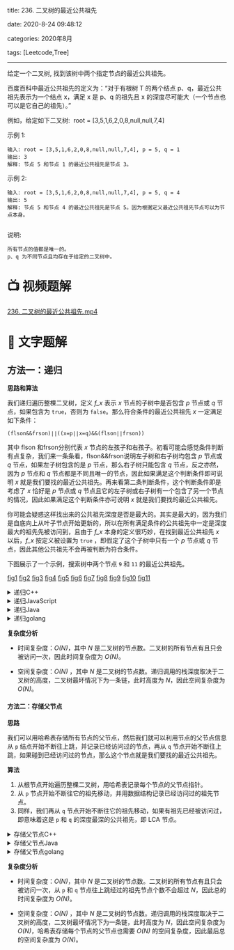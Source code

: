 title: 236. 二叉树的最近公共祖先

date: 2020-8-24 09:48:12

categories: 2020年8月

tags: [Leetcode,Tree]

---

给定一个二叉树, 找到该树中两个指定节点的最近公共祖先。

<!-- more -->


百度百科中最近公共祖先的定义为：“对于有根树 T 的两个结点 p、q，最近公共祖先表示为一个结点 x，满足 x 是 p、q 的祖先且 x 的深度尽可能大（一个节点也可以是它自己的祖先）。”

例如，给定如下二叉树:  root = [3,5,1,6,2,0,8,null,null,7,4]


示例 1:
    
    输入: root = [3,5,1,6,2,0,8,null,null,7,4], p = 5, q = 1
    输出: 3
    解释: 节点 5 和节点 1 的最近公共祖先是节点 3。
示例 2:
    
    输入: root = [3,5,1,6,2,0,8,null,null,7,4], p = 5, q = 4
    输出: 5
    解释: 节点 5 和节点 4 的最近公共祖先是节点 5。因为根据定义最近公共祖先节点可以为节点本身。
     

说明:
    
    所有节点的值都是唯一的。
    p、q 为不同节点且均存在于给定的二叉树中。

# 📺 视频题解  
[236. 二叉树的最近公共祖先.mp4](6258a388-b9c6-486c-9d92-c09571d373a9)

# 📖 文字题解
## 方法一：递归

**思路和算法**

我们递归遍历整棵二叉树，定义 *f_x* 表示 *x* 节点的子树中是否包含 *p* 节点或 *q* 节点，如果包含为 `true`，否则为 `false`。那么符合条件的最近公共祖先 *x* 一定满足如下条件：

    (flson&&frson)∣∣((x=p∣∣x=q)&&(flson∣∣frson))

其中 flson 和frson分别代表 *x* 节点的左孩子和右孩子。初看可能会感觉条件判断有点复杂，我们来一条条看，flson&&frson说明左子树和右子树均包含 *p* 节点或 *q* 节点，如果左子树包含的是 *p* 节点，那么右子树只能包含 *q* 节点，反之亦然，因为 *p* 节点和 *q* 节点都是不同且唯一的节点，因此如果满足这个判断条件即可说明 *x* 就是我们要找的最近公共祖先。再来看第二条判断条件，这个判断条件即是考虑了 *x* 恰好是 *p* 节点或 *q* 节点且它的左子树或右子树有一个包含了另一个节点的情况，因此如果满足这个判断条件亦可说明 *x* 就是我们要找的最近公共祖先。

你可能会疑惑这样找出来的公共祖先深度是否是最大的。其实是最大的，因为我们是自底向上从叶子节点开始更新的，所以在所有满足条件的公共祖先中一定是深度最大的祖先先被访问到，且由于 *f_x* 本身的定义很巧妙，在找到最近公共祖先 *x* 以后，*f_x* 按定义被设置为 `true` ，即假定了这个子树中只有一个 *p* 节点或 *q* 节点，因此其他公共祖先不会再被判断为符合条件。

下图展示了一个示例，搜索树中两个节点 `9` 和 `11` 的最近公共祖先。

 [fig1](https://assets.leetcode-cn.com/solution-static/236/1.PNG) [fig2](https://assets.leetcode-cn.com/solution-static/236/2.PNG) [fig3](https://assets.leetcode-cn.com/solution-static/236/3.PNG) [fig4](https://assets.leetcode-cn.com/solution-static/236/4.PNG) [fig5](https://assets.leetcode-cn.com/solution-static/236/5.PNG) [fig6](https://assets.leetcode-cn.com/solution-static/236/6.PNG) [fig7](https://assets.leetcode-cn.com/solution-static/236/7.PNG) [fig8](https://assets.leetcode-cn.com/solution-static/236/8.PNG) [fig9](https://assets.leetcode-cn.com/solution-static/236/9.PNG) [fig10](https://assets.leetcode-cn.com/solution-static/236/10.PNG) [fig11](https://assets.leetcode-cn.com/solution-static/236/11.PNG) 

<details>
    <summary>递归C++</summary>

```C++ [sol1-C++]
class Solution {
public:
    TreeNode* ans;
    bool dfs(TreeNode* root, TreeNode* p, TreeNode* q) {
        if (root == nullptr) return false;
        bool lson = dfs(root->left, p, q);
        bool rson = dfs(root->right, p, q);
        if ((lson && rson) || ((root->val == p->val || root->val == q->val) && (lson || rson))) {
            ans = root;
        } 
        return lson || rson || (root->val == p->val || root->val == q->val);
    }
    TreeNode* lowestCommonAncestor(TreeNode* root, TreeNode* p, TreeNode* q) {
        dfs(root, p, q);
        return ans;
    }
};
```

</details>
<details>
    <summary>递归JavaScript</summary>

```JavaScript [sol1-JavaScript]
var lowestCommonAncestor = function(root, p, q) {
    let ans;
    const dfs = (root, p, q) => {
        if (root === null) return false;
        const lson = dfs(root.left, p, q);
        const rson = dfs(root.right, p, q);
        if ((lson && rson) || ((root.val === p.val || root.val === q.val) && (lson || rson))) {
            ans = root;
        } 
        return lson || rson || (root.val === p.val || root.val === q.val);
    }
    dfs(root, p, q);
    return ans;
};
```

</details>
<details>
    <summary>递归Java</summary>

```Java [sol1-Java]
class Solution {

    private TreeNode ans;

    public Solution() {
        this.ans = null;
    }

    private boolean dfs(TreeNode root, TreeNode p, TreeNode q) {
        if (root == null) return false;
        boolean lson = dfs(root.left, p, q);
        boolean rson = dfs(root.right, p, q);
        if ((lson && rson) || ((root.val == p.val || root.val == q.val) && (lson || rson))) {
            ans = root;
        } 
        return lson || rson || (root.val == p.val || root.val == q.val);
    }

    public TreeNode lowestCommonAncestor(TreeNode root, TreeNode p, TreeNode q) {
        this.dfs(root, p, q);
        return this.ans;
    }
}
```
</details>
<details>
    <summary>递归golang</summary>

```golang [sol1-Golang]
func lowestCommonAncestor(root, p, q *TreeNode) *TreeNode {
    if root == nil {
        return nil
    }
    if root.Val == p.Val || root.Val == q.Val {
        return root
    }
    left := lowestCommonAncestor(root.Left, p, q)
    right := lowestCommonAncestor(root.Right, p, q)
    if left != nil && right != nil {
        return root
    }
    if left == nil {
        return right
    }
    return left
}
```

</details>


**复杂度分析**

* 时间复杂度：*O(N)*，其中 *N* 是二叉树的节点数。二叉树的所有节点有且只会被访问一次，因此时间复杂度为 *O(N)*。

* 空间复杂度：*O(N)* ，其中 *N* 是二叉树的节点数。递归调用的栈深度取决于二叉树的高度，二叉树最坏情况下为一条链，此时高度为 *N*，因此空间复杂度为 *O(N)*。

#### 方法二：存储父节点

**思路**

我们可以用哈希表存储所有节点的父节点，然后我们就可以利用节点的父节点信息从 `p` 结点开始不断往上跳，并记录已经访问过的节点，再从 `q` 节点开始不断往上跳，如果碰到已经访问过的节点，那么这个节点就是我们要找的最近公共祖先。

**算法**

1. 从根节点开始遍历整棵二叉树，用哈希表记录每个节点的父节点指针。
2. 从 `p` 节点开始不断往它的祖先移动，并用数据结构记录已经访问过的祖先节点。
3. 同样，我们再从 `q` 节点开始不断往它的祖先移动，如果有祖先已经被访问过，即意味着这是 `p` 和 `q` 的深度最深的公共祖先，即 LCA 节点。


<details>
    <summary>存储父节点C++</summary>

```C++ [sol2-C++]
class Solution {
public:
    unordered_map<int, TreeNode*> fa;
    unordered_map<int, bool> vis;
    void dfs(TreeNode* root){
        if (root->left != nullptr) {
            fa[root->left->val] = root;
            dfs(root->left);
        }
        if (root->right != nullptr) {
            fa[root->right->val] = root;
            dfs(root->right);
        }
    }
    TreeNode* lowestCommonAncestor(TreeNode* root, TreeNode* p, TreeNode* q) {
        fa[root->val] = nullptr;
        dfs(root);
        while (p != nullptr) {
            vis[p->val] = true;
            p = fa[p->val];
        }
        while (q != nullptr) {
            if (vis[q->val]) return q;
            q = fa[q->val];
        }
        return nullptr;
    }
};
```

</details>
<details>
    <summary>存储父节点Java</summary>

```Java [sol2-Java]
class Solution {
    Map<Integer, TreeNode> parent = new HashMap<Integer, TreeNode>();
    Set<Integer> visited = new HashSet<Integer>();

    public void dfs(TreeNode root) {
        if (root.left != null) {
            parent.put(root.left.val, root);
            dfs(root.left);
        }
        if (root.right != null) {
            parent.put(root.right.val, root);
            dfs(root.right);
        }
    }

    public TreeNode lowestCommonAncestor(TreeNode root, TreeNode p, TreeNode q) {
        dfs(root);
        while (p != null) {
            visited.add(p.val);
            p = parent.get(p.val);
        }
        while (q != null) {
            if (visited.contains(q.val)) {
                return q;
            }
            q = parent.get(q.val);
        }
        return null;
    }
}
```


</details>
<details>
    <summary>存储父节点golang</summary>
    
```golang [sol2-Golang]
func lowestCommonAncestor(root, p, q *TreeNode) *TreeNode {
    parent := map[int]*TreeNode{}
    visited := map[int]bool{}

    var dfs func(*TreeNode)
    dfs = func(r *TreeNode) {
        if r == nil {
            return
        }
        if r.Left != nil {
            parent[r.Left.Val] = r
            dfs(r.Left)
        }
        if r.Right != nil {
            parent[r.Right.Val] = r
            dfs(r.Right)
        }
    }
    dfs(root)

    for p != nil {
        visited[p.Val] = true
        p = parent[p.Val]
    }
    for q != nil {
        if visited[q.Val] {
            return q
        }
        q = parent[q.Val]
    }

    return nil
}
```

</details>


**复杂度分析**

* 时间复杂度：*O(N)*，其中 *N* 是二叉树的节点数。二叉树的所有节点有且只会被访问一次，从 `p` 和 `q` 节点往上跳经过的祖先节点个数不会超过 *N*，因此总的时间复杂度为 *O(N)*。

* 空间复杂度：*O(N)* ，其中 *N* 是二叉树的节点数。递归调用的栈深度取决于二叉树的高度，二叉树最坏情况下为一条链，此时高度为 *N*，因此空间复杂度为 *O(N)*，哈希表存储每个节点的父节点也需要 *O(N)* 的空间复杂度，因此最后总的空间复杂度为 *O(N)*。